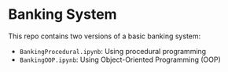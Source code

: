 # Banking System 

This repo contains two versions of a basic banking system:
- `BankingProcedural.ipynb`: Using procedural programming
- `BankingOOP.ipynb`: Using Object-Oriented Programming (OOP)
